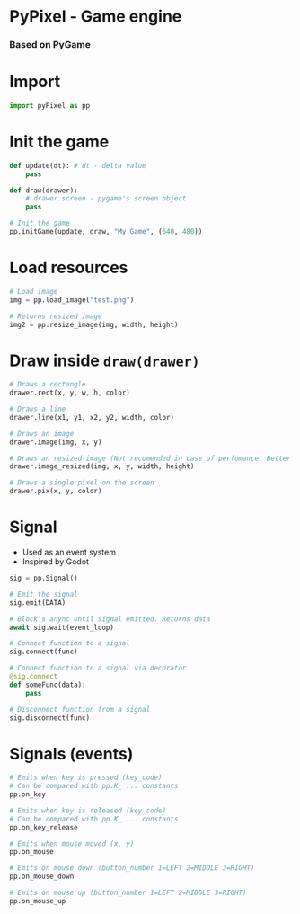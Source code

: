 # PyPixel - Game engine
### Based on PyGame

# Import

```py
import pyPixel as pp
```

# Init the game
```py
def update(dt): # dt - delta value
    pass

def draw(drawer):
    # drawer.screen - pygame's screen object
    pass

# Init the game
pp.initGame(update, draw, "My Game", (640, 480))
```

# Load resources
```py
# Load image
img = pp.load_image("test.png")

# Returns resized image
img2 = pp.resize_image(img, width, height)
```

# Draw inside `draw(drawer)`
```py
# Draws a rectangle
drawer.rect(x, y, w, h, color)

# Draws a line
drawer.line(x1, y1, x2, y2, width, color)

# Draws an image
drawer.image(img, x, y)

# Draws an resized image (Not recomended in case of perfomance. Better use resize_image(img, newWidth, newHeight))
drawer.image_resized(img, x, y, width, height)

# Draws a single pixel on the screen
drawer.pix(x, y, color)
```

# Signal
* Used as an event system
* Inspired by Godot
```py
sig = pp.Signal()

# Emit the signal
sig.emit(DATA)

# Block's anync until signal emitted. Returns data
await sig.wait(event_loop)

# Connect function to a signal
sig.connect(func)

# Connect function to a signal via decorator
@sig.connect
def someFunc(data):
    pass

# Disconnect function from a signal
sig.disconnect(func)
```

# Signals (events)
```py
# Emits when key is pressed (key_code)
# Can be compared with pp.K_ ... constants
pp.on_key

# Emits when key is released (key_code)
# Can be compared with pp.K_ ... constants
pp.on_key_release

# Emits when mouse moved (x, y)
pp.on_mouse

# Emits on mouse down (button_number 1=LEFT 2=MIDDLE 3=RIGHT)
pp.on_mouse_down

# Emits on mouse up (button_number 1=LEFT 2=MIDDLE 3=RIGHT)
pp.on_mouse_up
```